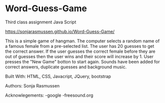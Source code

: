 # Word-Guess-Game
Third class assignment Java Script

https://sonjarasmussen.github.io/Word-Guess-Game/


This is a simple game of hangman.  The computer selects a random name of a famous female from a pre-selected list.  The user has 20 guesses to get the correct answer.  If the user guesses the correct female before they are out of guesses then the user wins and their score will increase by 1. User presses the "New Game" botton to start again.  Sounds have been added for correct answers, duplicate guesses and background music.

Built With:
HTML, CSS, Javacript, JQuery, bootstrap

Authors:
Sonja Rasmussen

Acknowlegements:
-google
-freesound.org




